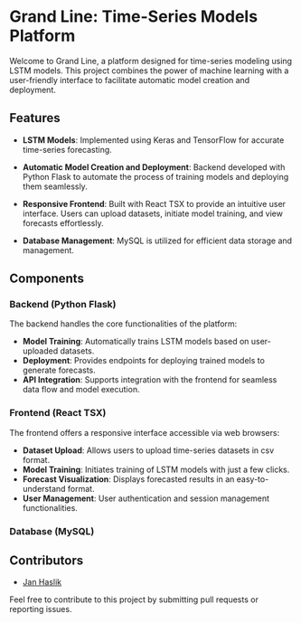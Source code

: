 # Grand Line: Time-Series Models Platform

Welcome to Grand Line, a platform designed for time-series modeling using LSTM models. This project combines the power of machine learning with a user-friendly interface to facilitate automatic model creation and deployment.

## Features

- **LSTM Models**: Implemented using Keras and TensorFlow for accurate time-series forecasting.
  
- **Automatic Model Creation and Deployment**: Backend developed with Python Flask to automate the process of training models and deploying them seamlessly.

- **Responsive Frontend**: Built with React TSX to provide an intuitive user interface. Users can upload datasets, initiate model training, and view forecasts effortlessly.

- **Database Management**: MySQL is utilized for efficient data storage and management.

## Components

### Backend (Python Flask)

The backend handles the core functionalities of the platform:
- **Model Training**: Automatically trains LSTM models based on user-uploaded datasets.
- **Deployment**: Provides endpoints for deploying trained models to generate forecasts.
- **API Integration**: Supports integration with the frontend for seamless data flow and model execution.

### Frontend (React TSX)

The frontend offers a responsive interface accessible via web browsers:
- **Dataset Upload**: Allows users to upload time-series datasets in csv format.
- **Model Training**: Initiates training of LSTM models with just a few clicks.
- **Forecast Visualization**: Displays forecasted results in an easy-to-understand format.
- **User Management**: User authentication and session management functionalities.

### Database (MySQL)

## Contributors

- [Jan Haslik](https://github.com/janhaslik)

Feel free to contribute to this project by submitting pull requests or reporting issues.
